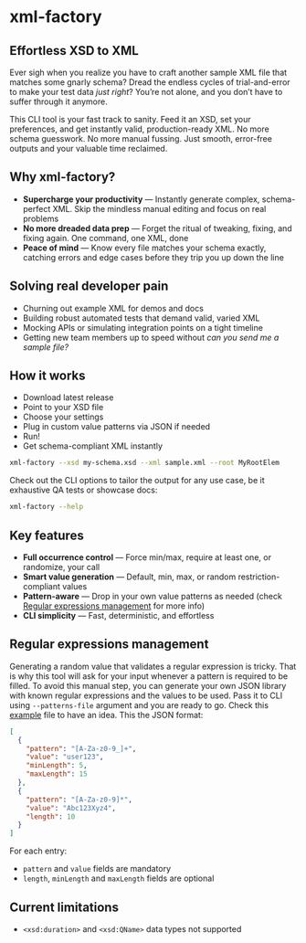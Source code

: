 # xml-factory
## Effortless XSD to XML
Ever sigh when you realize you have to craft another sample XML file that matches some gnarly schema? Dread the endless 
cycles of trial-and-error to make your test data *just right*? You’re not alone, and you don’t have to suffer through it
anymore.

This CLI tool is your fast track to sanity. Feed it an XSD, set your preferences, and get instantly valid, 
production-ready XML. No more schema guesswork. No more manual fussing. Just smooth, error-free outputs and your 
valuable time reclaimed.

## Why xml-factory?
- **Supercharge your productivity** — Instantly generate complex, schema-perfect XML. Skip the mindless manual editing 
and focus on real problems
- **No more dreaded data prep** — Forget the ritual of tweaking, fixing, and fixing again. One command, one XML, done
- **Peace of mind** — Know every file matches your schema exactly, catching errors and edge cases before they trip you 
up down the line

## Solving real developer pain
- Churning out example XML for demos and docs
- Building robust automated tests that demand valid, varied XML
- Mocking APIs or simulating integration points on a tight timeline
- Getting new team members up to speed without *can you send me a sample file?*

## How it works
- Download latest release
- Point to your XSD file
- Choose your settings
- Plug in custom value patterns via JSON if needed
- Run!
- Get schema-compliant XML instantly

```bash
xml-factory --xsd my-schema.xsd --xml sample.xml --root MyRootElem
```

Check out the CLI options to tailor the output for any use case, be it exhaustive QA tests or showcase docs:

```bash
xml-factory --help
```

## Key features
- **Full occurrence control** — Force min/max, require at least one, or randomize, your call
- **Smart value generation** — Default, min, max, or random restriction-compliant values
- **Pattern-aware** — Drop in your own value patterns as needed 
(check [Regular expressions management](#regular-expressions-management) for more info)
- **CLI simplicity** — Fast, deterministic, and effortless

## Regular expressions management
Generating a random value that validates a regular expression is tricky. That is why this tool will ask for your input
whenever a pattern is required to be filled. To avoid this manual step, you can generate your own JSON library with 
known regular expressions and the values to be used. Pass it to CLI using `--patterns-file` argument and you are ready 
to go. Check this [example](./tests/fixtures/files/test_patterns.json) file to have an idea. This the JSON format:

```json
[
  {
    "pattern": "[A-Za-z0-9_]+",
    "value": "user123",
    "minLength": 5,
    "maxLength": 15
  },
  {
    "pattern": "[A-Za-z0-9]*",
    "value": "Abc123Xyz4",
    "length": 10
  }
]
```

For each entry:
- `pattern` and `value` fields are mandatory
- `length`, `minLength` and `maxLength` fields are optional


## Current limitations
- `<xsd:duration>` and `<xsd:QName>` data types not supported
